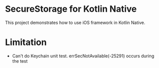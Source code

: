 SecureStorage for Kotlin Native
=
This project demonstrates how to use iOS framework in Kotlin Native.

# Limitation
- Can't do Keychain unit test. errSecNotAvailable(-25291) occurs during the test
